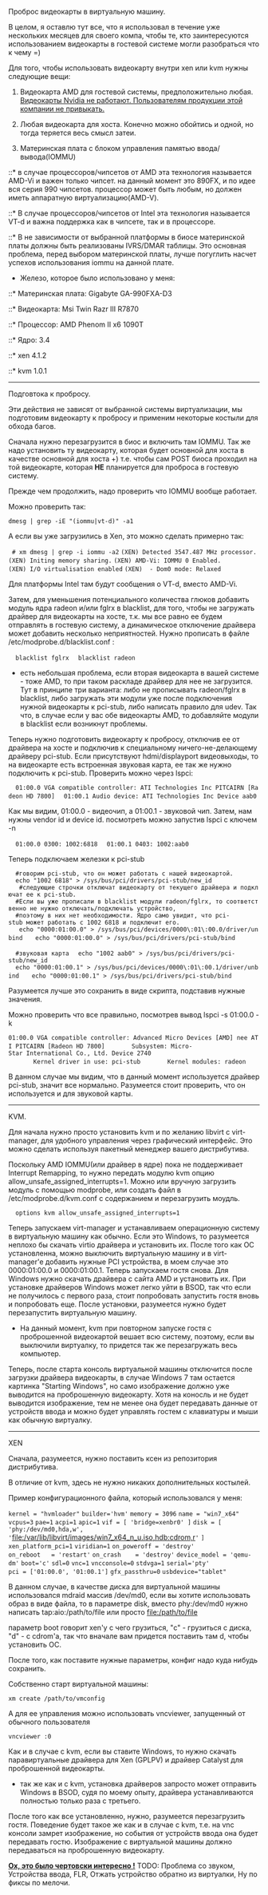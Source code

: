 Проброс видеокарты в виртуальную машину.

В целом, я оставлю тут все, что я использовал в течение уже нескольких
месяцев для своего компа, чтобы те, кто заинтересуются использованием
видеокарты в гостевой системе могли разобраться что к чему =)

Для того, чтобы использовать видеокарту внутри xen или kvm нужны
следующие вещи:

1.  Видеокарта AMD для гостевой системы, предположительно любая.
    [Видеокарты Nvidia не работают. Пользователям продукции этой
    компании не
    привыкать.](http://korzik.net/uploads/posts/1179252844_15_podborka_37.jpg)


1.  Любая видеокарта для хоста. Конечно можно обойтись и одной, но тогда
    теряется весь смысл затеи.


1.  Материнская плата с блоком управления памятью ввода/вывода(IOMMU)

::\* в случае процессоров/чипсетов от AMD эта технология называется
AMD-Vi и важен только чипсет. на данный момент это 890FX, и по идее вся
серия 990 чипсетов. процессор может быть любым, но должен иметь
аппаратную виртуализацию(AMD-V).

::\* В случае процессоров/чипсетов от Intel эта технология называется
VT-d и важна поддержка как в чипсете, так и в процессоре.

::\* В не зависимости от выбранной платформы в биосе материнской платы
должны быть реализованы IVRS/DMAR таблицы. Это основная проблема,
перед выбором материнской платы, лучше погуглить насчет успехов
использования iommu на данной плате.

  -
    Железо, которое было использовано у меня:

::\* Материнская плата: Gigabyte GA-990FXA-D3

::\* Видеокарта: Msi Twin Razr III R7870

::\* Процессор: AMD Phenom II x6 1090T

::\* Ядро: 3.4

::\* xen 4.1.2

::\* kvm 1.0.1

-----

Подговтока к пробросу.

Эти действия не зависят от выбранной системы виртуализации, мы
подготовим видеокарту к пробросу и применим некоторые костыли
для обхода багов.

Сначала нужно перезагрузится в биос и включить там IOMMU. Так же надо
установить ту видеокарту, которая будет основной для хоста в качестве
основной для хоста +) т.е. чтобы сам POST биоса проходил на той
видеокарте, которая **НЕ** планируется для проброса в гостевую
систему.

Прежде чем продолжить, надо проверить что IOMMU вообще работает.

Можно проверить так:

`dmesg | grep -iE "(iommu|vt-d)" -a1`

А если вы уже загрузились в Xen, это можно сделать примерно так:

` # xm dmesg | grep -i iommu -a2`
`(XEN) Detected 3547.487 MHz processor.`
`(XEN) Initing memory sharing.`
`(XEN) AMD-Vi: IOMMU 0 Enabled.`
`(XEN) I/O virtualisation enabled`
`(XEN)  - Dom0 mode: Relaxed`

Для платформы Intel там будут сообщения о VT-d, вместо AMD-Vi.

Затем, для уменьшения потенциального количества глюков добавить модуль
ядра radeon и/или fglrx в blacklist, для того, чтобы не загружать
драйвер для видеокарты на хосте, т.к. мы все равно ее будем
отправлять в гостевую систему, а динамическое отключение
драйвера может добавить несколько неприятностей. Нужно прописать
в файле /etc/modprobe.d/blacklist.conf :

`  blacklist fglrx`
`  blacklist radeon`

  - есть небольшая проблема, если вторая видеокарта в вашей системе -
    тоже AMD, то при таком раскладе драйвер для нее не загрузится.
    Тут в принципе три варианта: либо не прописывать radeon/fglrx в
    blacklist, либо загружать эти модули уже после подключения нужной
    видеокарты к pci-stub, либо написать правило для udev. Так что, в
    случае если у вас обе видеокарты AMD, то добавляйте модули в
    blacklist если возникнут проблемы.

Теперь нужно подготовить видеокарту к пробросу, отключив ее от драйвера
на хосте и подключив к специальному ничего-не-делающему драйверу
pci-stub. Если присутствуют hdmi/displayport видеовыходы, то на
видеокарте есть встроенная звуковая карта, ее так же нужно
подключить к pci-stub. Проверить можно через lspci:

`  01:00.0 VGA compatible controller: ATI Technologies Inc PITCAIRN [Radeon HD 7800]`
`  01:00.1 Audio device: ATI Technologies Inc Device aab0`

Как мы видим, 01:00.0 - видеочип, а 01:00.1 - звуковой чип. Затем, нам
нужны vendor id и device id. посмотреть можно запустив lspci с ключем
-n

`  01:00.0 0300: 1002:6818`
`  01:00.1 0403: 1002:aab0`

Теперь подключаем железки к pci-stub

`  #говорим pci-stub, что он может работать с нашей видеокартой.`
`  echo "1002 6818" > /sys/bus/pci/drivers/pci-stub/new_id `
`   #следующие строчки отключат видеокарту от текущего драйвера и подключат ее к pci-stub.`
`  #Если вы уже прописали в blacklist модули radeon/fglrx, то соответственно не нужно отключать/подключать устройство,`
`  #поэтому в них нет необходимости. Ядро само увидит, что pci-stub может работать с 1002 6818 и подключит его.`
`   echo "0000:01:00.0" > /sys/bus/pci/devices/0000\:01\:00.0/driver/unbind `
`  echo "0000:01:00.0" > /sys/bus/pci/drivers/pci-stub/bind`

`  #звуковая карта`
`  echo "1002 aab0" > /sys/bus/pci/drivers/pci-stub/new_id `
`  echo "0000:01:00.1" > /sys/bus/pci/devices/0000\:01\:00.1/driver/unbind `
`  echo "0000:01:00.1" > /sys/bus/pci/drivers/pci-stub/bind`

Разумеется лучше это сохранить в виде скрипта, подставив нужные
значения.

Можно проверить что все правильно, посмотрев вывод lspci -s 01:00.0 -k

`01:00.0 VGA compatible controller: Advanced Micro Devices [AMD] nee ATI PITCAIRN [Radeon HD 7800]`
`       Subsystem: Micro-Star International Co., Ltd. Device 2740`
`       Kernel driver in use: pci-stub`
`       Kernel modules: radeon`

В данном случае мы видим, что в данный момент используется драйвер
pci-stub, значит все нормально. Разумеется стоит проверить, что он
используется и для звуковой карты.

-----

KVM.

Для начала нужно просто установить kvm и по желанию libvirt c
virt-manager, для удобного управления через графический интерфейс. Это
можно сделать используя пакетный менеджер вашего дистрибутива.

Поскольку AMD IOMMU(или драйвер в ядре) пока не поддерживает Interrupt
Remapping, то нужно передать модулю kvm опцию
allow_unsafe_assigned_interrupts=1. Можно или вручную загрузить
модуль с помощью modprobe, или создать файл в
/etc/modprobe.d/kvm.conf с содержанием и перезагрузить моудль.

`  options kvm allow_unsafe_assigned_interrupts=1`

Теперь запускаем virt-manager и устанавливаем операционную систему в
виртуальную машину как обычно. Если это Windows, то разумеется
неплохо бы скачать virtio драйвера и установить их. После того как
ОС установленна, можно выключить виртуальную машину и в virt-manager'e
добавить нужные PCI устройства, в моем случае это 0000:01:00.0 и
0000:01:00.1. Теперь запускаем гостя снова. Для Windows нужно скачать
драйвера с сайта AMD и установить их. При установке драйверов Windows
может легко уйти в BSOD, так что если не получилось с первого раза,
стоит попробовать запустить гостя вновь и попробовать еще. После
установки, разумеется нужно будет перезапустить виртуальную машину.

  - На данный момент, kvm при повторном запуске гостя с проброшенной
    видеокартой вешает всю систему, поэтому, если вы выключили
    виртуалку, то придется так же перезагружать весь компьютер.

Теперь, после старта консоль виртуальной машины отключится после
загрузки драйвера видеокарты, в случае Windows 7 там остается
картинка "Starting Windows", но само изображение должно уже выводится
на проброшенную видеокарту. Хотя на коносль и не будет выводится
изображение, тем не менее она будет передавать данные от
устройств ввода и можно будет управлять гостем с клавиатуры и
мыши как обычную виртуалку.

-----

XEN

Сначала, разумеется, нужно поставить ксен из репозитория дистрибутива.

В отличие от kvm, здесь не нужно никаких дополнительных костылей.

Пример конфигурационного файла, который использовался у меня:

`kernel = "hvmloader"`
`builder='hvm'`
`memory = 3096`
`name = "win7_x64"`
`vcpus=3`
`pae=1`
`acpi=1`
`apic=1`
`vif = [ 'bridge=xenbr0' ]`
`disk = [ `
`'phy:/dev/md0,hda,w',`
`'`<file:/var/lib/libvirt/images/win7_x64_n_u.iso,hdb:cdrom,r>`'`
`]`
`xen_platform_pci=1`
`viridian=1`
`on_poweroff = 'destroy'`
`on_reboot   = 'restart'`
`on_crash    = 'destroy'`
`device_model = 'qemu-dm'`
`boot='c'`
`sdl=0`
`vnc=1`
`vncconsole=0`
`stdvga=1`
`serial='pty'`
`pci = ['01:00.0', '01:00.1']`
`gfx_passthru=0`
`usbdevice="tablet"      `

В данном случае, в качестве диска для виртуальной машины использовался
mdraid массив /dev/md0, если вы хотите использовать образ в виде файла,
то в параметре disk, вместо phy:/dev/md0 нужно написать
tap:aio:/path/to/file или просто <file:/path/to/file>

параметр boot говорит xen'у с чего грузиться, "c" - грузиться с диска,
"d" - с cdrom'а, так что вначале вам придется поставить там d, чтобы
установить ОС.

После того, как поставите нужные параметры, конфиг надо куда нибудь
сохранить.

Собственно старт виртуальной машины:

`xm create /path/to/vmconfig`

А для ее управления можно использовать vncviewer, запущенный от обычного
пользователя

`vncviewer :0`

Как и в случае с kvm, если вы ставите Windows, то нужно скачать
паравиртуальные драйвера для Xen (GPLPV) и драйвер Catalyst для
проброшенной видеокарты.

  - так же как и с kvm, установка драйверов запросто может отправить
    Windows в BSOD, судя по моему опыту, драйвера устанавливаются
    полностью только раза с третьего.

После того как все установленно, нужно, разумеется перезагрузить гостя.
Поведение будет такое же как и в случае с kvm, т.е. на vnc консоли
замрет изображение, но события от устройств ввода она будет
передавать гостю. Изображение с виртуальной машины должно
передаваться на проброшенную видеокарту.

[**Ох, это было чертовски интересно
\!**](http://ompldr.org/vZWVtbQ/fzu1ts3xw5uk.jpg) TODO: Проблема со
звуком, Устройства ввода, FLR, Отжать устройство обратно из
виртуалки, Ну по фиксы по мелочи.